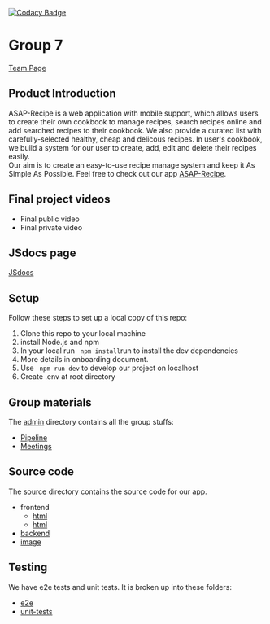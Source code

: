 [![Codacy Badge](https://app.codacy.com/project/badge/Grade/a420bf5aee4643208df56c92df8d91fe)](https://www.codacy.com/gh/cse110-fa21-group7/cse110-fa21-group7/dashboard?utm_source=github.com&utm_medium=referral&utm_content=cse110-fa21-group7/cse110-fa21-group7&utm_campaign=Badge_Grade)

# Group 7

[Team Page](https://github.com/cse110-fa21-group7/cse110-fa21-group7/blob/main/admin/team.md)

## Product Introduction

ASAP-Recipe is a web application with mobile support, which allows users to create their own cookbook to manage recipes, search recipes online and add searched recipes to their cookbook. We also provide a curated list with carefully-selected healthy, cheap and delicous recipes. In user's cookbook, we build a system for our user to create, add, edit and delete their recipes easily.  
Our aim is to create an easy-to-use recipe manage system and keep it As Simple As Possible. Feel free to check out our app
[ASAP-Recipe](https://asap-recipe-app.herokuapp.com/).

## Final project videos

- Final public video
- Final private video

## JSdocs page

[JSdocs](https://cse110-fa21-group7.github.io/cse110-fa21-group7/)

## Setup

Follow these steps to set up a local copy of this repo:

1. Clone this repo to your local machine
2. install Node.js and npm
3. In your local run ` npm install`run to install the dev dependencies
4. More details in onboarding document.
5. Use ` npm run dev` to develop our project on localhost
6. Create .env at root directory

## Group materials

The [admin](https://github.com/cse110-fa21-group7/cse110-fa21-group7/tree/main/admin) directory contains all the group stuffs:

- [Pipeline](https://github.com/cse110-fa21-group7/cse110-fa21-group7/tree/main/admin/cipipeline)
- [Meetings](https://github.com/cse110-fa21-group7/cse110-fa21-group7/tree/main/admin/meetings)

## Source code

The [source](source) directory contains the source code for our app.

- frontend
  - [html](source/html)
  - [html](source/css)
- [backend](source/js)
- [image](source/img)

## Testing

We have e2e tests and unit tests. It is broken up into these folders:

- [e2e](cypress/integration/)
- [unit-tests](sorce/test)

